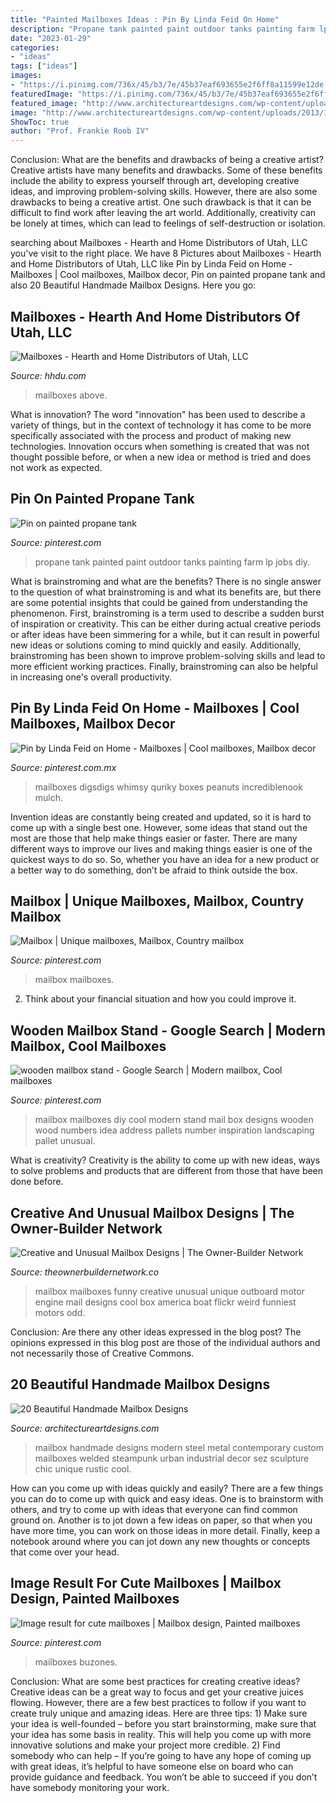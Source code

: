 ```yaml
---
title: "Painted Mailboxes Ideas : Pin By Linda Feid On Home"
description: "Propane tank painted paint outdoor tanks painting farm lp jobs diy"
date: "2023-01-29"
categories:
- "ideas"
tags: ["ideas"]
images:
- "https://i.pinimg.com/736x/45/b3/7e/45b37eaf693655e2f6ff8a11599e12de.jpg"
featuredImage: "https://i.pinimg.com/736x/45/b3/7e/45b37eaf693655e2f6ff8a11599e12de.jpg"
featured_image: "http://www.architectureartdesigns.com/wp-content/uploads/2013/12/20-Beautiful-Handmade-Mailbox-Designs-4-630x843.jpg"
image: "http://www.architectureartdesigns.com/wp-content/uploads/2013/12/20-Beautiful-Handmade-Mailbox-Designs-4-630x843.jpg"
ShowToc: true
author: "Prof. Frankie Roob IV"
---
```



Conclusion: What are the benefits and drawbacks of being a creative artist?
Creative artists have many benefits and drawbacks. Some of these benefits include the ability to express yourself through art, developing creative ideas, and improving problem-solving skills. However, there are also some drawbacks to being a creative artist. One such drawback is that it can be difficult to find work after leaving the art world. Additionally, creativity can be lonely at times, which can lead to feelings of self-destruction or isolation.

	

		
searching about Mailboxes - Hearth and Home Distributors of Utah, LLC you've visit to the right place. We have 8 Pictures about Mailboxes - Hearth and Home Distributors of Utah, LLC like Pin by Linda Feid on Home - Mailboxes | Cool mailboxes, Mailbox decor, Pin on painted propane tank and also 20 Beautiful Handmade Mailbox Designs. Here you go:
		
    
## Mailboxes - Hearth And Home Distributors Of Utah, LLC

<img loading=lazy src="http://hhdu.com/wp-content/uploads/2014/06/Mailboxes-04.jpg" onerror="this.onerror=null;this.src='https://tse3.mm.bing.net/th?id=OIP.KISQuQEYmpRPcUF6pyzInwHaJ4&amp;pid=15.1';" alt="Mailboxes - Hearth and Home Distributors of Utah, LLC">

_Source: hhdu.com_

>mailboxes above. 

	

What is innovation?
The word "innovation" has been used to describe a variety of things, but in the context of technology it has come to be more specifically associated with the process and product of making new technologies. Innovation occurs when something is created that was not thought possible before, or when a new idea or method is tried and does not work as expected.

    
## Pin On Painted Propane Tank

<img loading=lazy src="https://i.pinimg.com/originals/7c/99/96/7c999669dd7b498e3fad8d2e74254f56.jpg" onerror="this.onerror=null;this.src='https://tse2.mm.bing.net/th?id=OIP.TNaPSYcZKKslSlPrWH_rJAHaFj&amp;pid=15.1';" alt="Pin on painted propane tank">

_Source: pinterest.com_

>propane tank painted paint outdoor tanks painting farm lp jobs diy. 

	

What is brainstroming and what are the benefits?
There is no single answer to the question of what brainstroming is and what its benefits are, but there are some potential insights that could be gained from understanding the phenomenon. First, brainstroming is a term used to describe a sudden burst of inspiration or creativity. This can be either during actual creative periods or after ideas have been simmering for a while, but it can result in powerful new ideas or solutions coming to mind quickly and easily. Additionally, brainstroming has been shown to improve problem-solving skills and lead to more efficient working practices. Finally, brainstroming can also be helpful in increasing one's overall productivity.

    
## Pin By Linda Feid On Home - Mailboxes | Cool Mailboxes, Mailbox Decor

<img loading=lazy src="https://i.pinimg.com/originals/0c/df/4e/0cdf4e55cf2dc299155a4f008fcff957.png" onerror="this.onerror=null;this.src='https://tse1.mm.bing.net/th?id=OIP.9jQlp8npX7cpWuKWk6IlnQHaJ4&amp;pid=15.1';" alt="Pin by Linda Feid on Home - Mailboxes | Cool mailboxes, Mailbox decor">

_Source: pinterest.com.mx_

>mailboxes digsdigs whimsy quriky boxes peanuts incrediblenook mulch. 

	

Invention ideas are constantly being created and updated, so it is hard to come up with a single best one. However, some ideas that stand out the most are those that help make things easier or faster. There are many different ways to improve our lives and making things easier is one of the quickest ways to do so. So, whether you have an idea for a new product or a better way to do something, don’t be afraid to think outside the box.

    
## Mailbox | Unique Mailboxes, Mailbox, Country Mailbox

<img loading=lazy src="https://i.pinimg.com/736x/53/51/83/53518308aed7a8b3926bf63aaad9f195--country-style-country-life.jpg" onerror="this.onerror=null;this.src='https://tse1.mm.bing.net/th?id=OIP.q7iT2mQG5Cg2QY_paGSI5wHaLa&amp;pid=15.1';" alt="Mailbox | Unique mailboxes, Mailbox, Country mailbox">

_Source: pinterest.com_

>mailbox mailboxes. 

	

2. Think about your financial situation and how you could improve it.

    
## Wooden Mailbox Stand - Google Search | Modern Mailbox, Cool Mailboxes

<img loading=lazy src="https://i.pinimg.com/736x/45/b3/7e/45b37eaf693655e2f6ff8a11599e12de.jpg" onerror="this.onerror=null;this.src='https://tse4.mm.bing.net/th?id=OIP.wEQO4VV9BCnMMiYRQgcSRQHaKA&amp;pid=15.1';" alt="wooden mailbox stand - Google Search | Modern mailbox, Cool mailboxes">

_Source: pinterest.com_

>mailbox mailboxes diy cool modern stand mail box designs wooden wood numbers idea address pallets number inspiration landscaping pallet unusual. 

	

What is creativity?
Creativity is the ability to come up with new ideas, ways to solve problems and products that are different from those that have been done before.

    
## Creative And Unusual Mailbox Designs | The Owner-Builder Network

<img loading=lazy src="https://theownerbuildernetwork.co/wp-content/uploads/2015/10/Creative-Unusual-Mailbox-Ideas-2.jpg" onerror="this.onerror=null;this.src='https://tse3.mm.bing.net/th?id=OIP.JP1HooyruN_xzvwnThfJlgHaKX&amp;pid=15.1';" alt="Creative and Unusual Mailbox Designs | The Owner-Builder Network">

_Source: theownerbuildernetwork.co_

>mailbox mailboxes funny creative unusual unique outboard motor engine mail designs cool box america boat flickr weird funniest motors odd. 

	

Conclusion: Are there any other ideas expressed in the blog post?
The opinions expressed in this blog post are those of the individual authors and not necessarily those of Creative Commons.

    
## 20 Beautiful Handmade Mailbox Designs

<img loading=lazy src="http://www.architectureartdesigns.com/wp-content/uploads/2013/12/20-Beautiful-Handmade-Mailbox-Designs-4-630x843.jpg" onerror="this.onerror=null;this.src='https://tse1.mm.bing.net/th?id=OIP.MMDq50w87PR0-bxXV5FmSgHaJ6&amp;pid=15.1';" alt="20 Beautiful Handmade Mailbox Designs">

_Source: architectureartdesigns.com_

>mailbox handmade designs modern steel metal contemporary custom mailboxes welded steampunk urban industrial decor sez sculpture chic unique rustic cool. 

	

How can you come up with ideas quickly and easily?
There are a few things you can do to come up with quick and easy ideas. One is to brainstorm with others, and try to come up with ideas that everyone can find common ground on. Another is to jot down a few ideas on paper, so that when you have more time, you can work on those ideas in more detail. Finally, keep a notebook around where you can jot down any new thoughts or concepts that come over your head.

    
## Image Result For Cute Mailboxes | Mailbox Design, Painted Mailboxes

<img loading=lazy src="https://i.pinimg.com/736x/12/9e/22/129e2272c4d1117f775c0f35999ea16b.jpg" onerror="this.onerror=null;this.src='https://tse2.mm.bing.net/th?id=OIP.WSMVNOBo_oPCx7450_Tf6AHaFj&amp;pid=15.1';" alt="Image result for cute mailboxes | Mailbox design, Painted mailboxes">

_Source: pinterest.com_

>mailboxes buzones. 

	

Conclusion: What are some best practices for creating creative ideas?
Creative ideas can be a great way to focus and get your creative juices flowing. However, there are a few best practices to follow if you want to create truly unique and amazing ideas. Here are three tips: 1) Make sure your idea is well-founded – before you start brainstorming, make sure that your idea has some basis in reality. This will help you come up with more innovative solutions and make your project more credible. 2) Find somebody who can help – If you’re going to have any hope of coming up with great ideas, it’s helpful to have someone else on board who can provide guidance and feedback. You won’t be able to succeed if you don’t have somebody monitoring your work.

